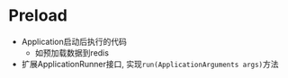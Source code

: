 # Preload

- Application启动后执行的代码
  - 如预加载数据到redis
- 扩展ApplicationRunner接口, 实现`run(ApplicationArguments args)`方法


